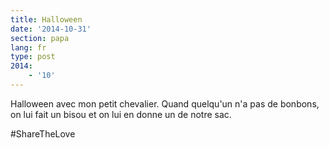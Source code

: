 ```yaml
---
title: Halloween
date: '2014-10-31'
section: papa
lang: fr
type: post
2014:
    - '10'
---
```


Halloween avec mon petit chevalier. Quand quelqu'un n'a pas de bonbons, on lui fait un bisou et on lui en donne un de notre sac.

‪#‎ShareTheLove
